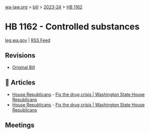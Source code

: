 [wa-law.org](/) > [bill](/bill/) > [2023-24](/bill/2023-24/) > [HB 1162](/bill/2023-24/hb/1162/)

# HB 1162 - Controlled substances
[leg.wa.gov](https://app.leg.wa.gov/billsummary?BillNumber=1162&Year=2023&Initiative=false) | [RSS Feed](./rss.xml)

## Revisions
* [Original Bill](1/)

## 📰 Articles
* [House Republicans](/org/house_republicans/) - [Fix the drug crisis | Washington State House Republicans](https://houserepublicans.wa.gov/our-priorities-hold/drugs/#:~:text=House%20bill%201162)
* [House Republicans](/org/house_republicans/) - [Fix the drug crisis | Washington State House Republicans](https://houserepublicans.wa.gov/our-priorities/drugs/#:~:text=House%20bill%201162)

## Meetings